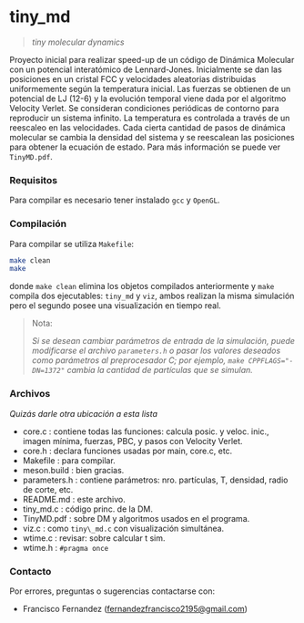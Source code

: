 # tiny_md

> _tiny molecular dynamics_

Proyecto inicial para realizar speed-up de un código de Dinámica Molecular con un potencial interatómico de Lennard-Jones. Inicialmente se dan las posiciones en un cristal FCC y velocidades aleatorias distribuidas uniformemente según la temperatura inicial. Las fuerzas se obtienen de un potencial de LJ (12-6) y la evolución temporal viene dada por el algoritmo Velocity Verlet. Se consideran condiciones periódicas de contorno para reproducir un sistema infinito. La temperatura es controlada a través de un reescaleo en las velocidades. Cada cierta cantidad de pasos de dinámica molecular se cambia la densidad del sistema y se reescalean las posiciones para obtener la ecuación de estado. Para más información se puede ver `TinyMD.pdf`.


### Requisitos

Para compilar es necesario tener instalado `gcc` y `OpenGL`.


### Compilación

Para compilar se utiliza `Makefile`:
```bash
make clean
make
```
donde `make clean` elimina los objetos compilados anteriormente y `make` compila dos ejecutables: `tiny_md` y `viz`, ambos realizan la misma simulación pero el segundo posee una visualización en tiempo real.

> Nota:
>
> _Si se desean cambiar parámetros de entrada de la simulación, puede modificarse el archivo _`parameters.h`_ o pasar los valores deseados como parámetros al preprocesador C; por ejemplo, _`make CPPFLAGS="-DN=1372"`_ cambia la cantidad de partículas que se simulan._

### Archivos
*Quizás darle otra ubicación a esta lista*
* core.c : contiene todas las funciones: calcula posic. y veloc. inic., imagen mínima, fuerzas, PBC, y pasos con Velocity Verlet.
* core.h : declara funciones usadas por main, core.c, etc.
* Makefile : para compilar.
* meson.build : bien gracias.
* parameters.h : contiene parámetros: nro. partículas, T, densidad, radio de corte, etc.
* README.md : este archivo.
* tiny\_md.c : código princ. de la DM.
* TinyMD.pdf : sobre DM y algoritmos usados en el programa.
* viz.c : como `tiny\_md.c` con visualización simultánea.
* wtime.c : revisar: sobre calcular t sim.
* wtime.h : `#pragma once`
### Contacto

Por errores, preguntas o sugerencias contactarse con:

+ Francisco Fernandez (<fernandezfrancisco2195@gmail.com>)
